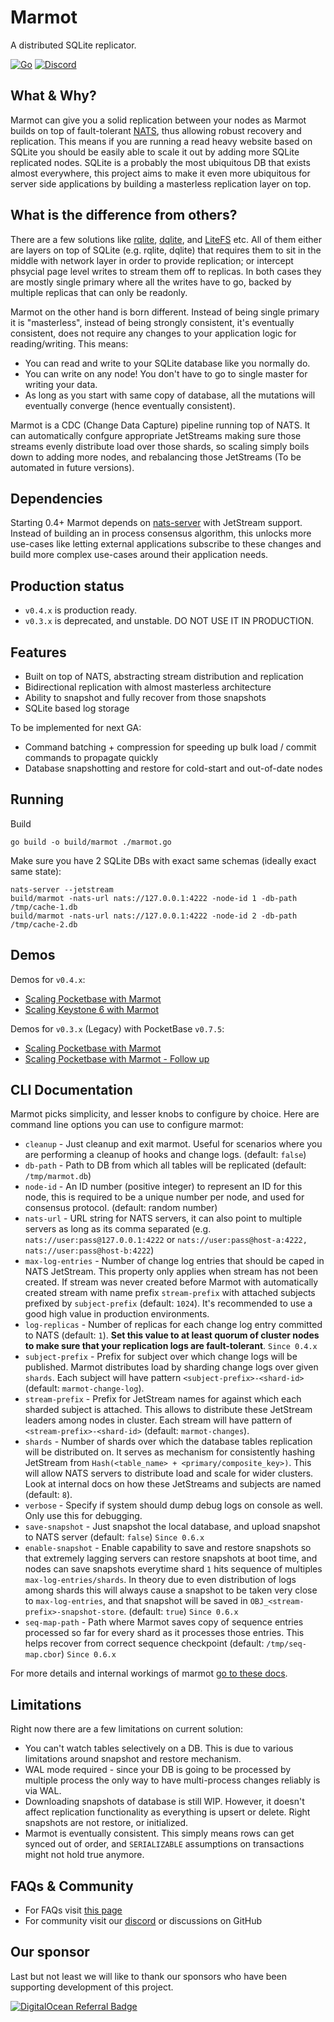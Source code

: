# Marmot
A distributed SQLite replicator. 

[![Go](https://github.com/maxpert/marmot/actions/workflows/go.yml/badge.svg)](https://github.com/maxpert/marmot/actions/workflows/go.yml)
[![Discord](https://badgen.net/badge/icon/discord?icon=discord&label)](https://discord.gg/AWUwY66XsE)

## What & Why?
Marmot can give you a solid replication between your nodes as Marmot builds on top of fault-tolerant 
[NATS](https://nats.io/), thus allowing robust recovery and replication. This means if you are 
running a read heavy website based on SQLite you should be easily able to scale it out by
adding more SQLite replicated nodes. SQLite is a probably the most ubiquitous DB that 
exists almost everywhere, this project aims to make it even more ubiquitous for 
server side applications by building a masterless replication layer on top.

## What is the difference from others?

There are a few solutions like [rqlite](https://github.com/rqlite/rqlite), [dqlite](https://dqlite.io/), and 
[LiteFS](https://github.com/superfly/litefs) etc. All of them either are layers on top of SQLite (e.g. 
rqlite, dqlite) that requires them to sit in the middle with network layer in order to provide 
replication; or intercept phsycial page level writes to stream them off to replicas. In both
cases they are mostly single primary where all the writes have to go, backed by multiple 
replicas that can only be readonly. 

Marmot on the other hand is born different. Instead of being single primary it is "masterless", instead of being strongly consistent, 
it's eventually consistent, does not require any changes to your application logic for reading/writing. This means:

 - You can read and write to your SQLite database like you normally do.
 - You can write on any node! You don't have to go to single master for writing your data.
 - As long as you start with same copy of database, all the mutations will eventually converge (hence eventually consistent).

Marmot is a CDC (Change Data Capture) pipeline running top of NATS. It can automatically confgure appropriate JetStreams making sure 
those streams evenly distribute load over those shards, so scaling simply boils down to adding more nodes, and rebalancing 
those JetStreams (To be automated in future versions). 

## Dependencies
Starting 0.4+ Marmot depends on [nats-server](https://nats.io/download/) with JetStream support.
Instead of building an in process consensus algorithm, this unlocks more use-cases like letting 
external applications subscribe to these changes and build more complex use-cases around their
application needs.

## Production status

 - `v0.4.x` is production ready.
 - `v0.3.x` is deprecated, and unstable. DO NOT USE IT IN PRODUCTION.

## Features

 - Built on top of NATS, abstracting stream distribution and replication
 - Bidirectional replication with almost masterless architecture
 - Ability to snapshot and fully recover from those snapshots
 - SQLite based log storage

To be implemented for next GA:
 - Command batching + compression for speeding up bulk load / commit commands to propagate quickly
 - Database snapshotting and restore for cold-start and out-of-date nodes

## Running

Build
```shell
go build -o build/marmot ./marmot.go
```

Make sure you have 2 SQLite DBs with exact same schemas (ideally exact same state):

```shell
nats-server --jetstream
build/marmot -nats-url nats://127.0.0.1:4222 -node-id 1 -db-path /tmp/cache-1.db
build/marmot -nats-url nats://127.0.0.1:4222 -node-id 2 -db-path /tmp/cache-2.db
```

## Demos
Demos for `v0.4.x`:
 - [Scaling Pocketbase with Marmot](https://www.youtube.com/watch?v=QqZl61bJ9BA)
 - [Scaling Keystone 6 with Marmot](https://youtu.be/GQ5x8pc9vuI)

Demos for `v0.3.x` (Legacy) with PocketBase `v0.7.5`:
 - [Scaling Pocketbase with Marmot](https://youtube.com/video/VSa-VJso050)
 - [Scaling Pocketbase with Marmot - Follow up](https://www.youtube.com/watch?v=Zapupe_FREc)

## CLI Documentation

Marmot picks simplicity, and lesser knobs to configure by choice. Here are command line options you can use to
configure marmot:

 - `cleanup` - Just cleanup and exit marmot. Useful for scenarios where you are performing a cleanup of hooks and 
   change logs. (default: `false`)
 - `db-path` - Path to DB from which all tables will be replicated (default: `/tmp/marmot.db`)
 - `node-id` - An ID number (positive integer) to represent an ID for this node, this is required to be a unique
   number per node, and used for consensus protocol. (default: random number)
 - `nats-url` - URL string for NATS servers, it can also point to multiple servers as long as its comma separated (e.g.
   `nats://user:pass@127.0.0.1:4222` or `nats://user:pass@host-a:4222, nats://user:pass@host-b:4222`)
 - `max-log-entries` - Number of change log entries that should be caped in NATS JetStream. This property only applies
   when stream has not been created. If stream was never created before Marmot with automatically created stream with
   name prefix `stream-prefix` with attached subjects prefixed by `subject-prefix` (default: `1024`). It's 
   recommended to use a good high value in production environments.
 - `log-replicas` - Number of replicas for each change log entry committed to NATS (default: `1`). **Set this value to 
   at least quorum of cluster nodes to make sure that your replication logs are fault-tolerant**. `Since 0.4.x`
 - `subject-prefix` - Prefix for subject over which change logs will be published. Marmot distributes load by sharding
   change logs over given `shards`. Each subject will have pattern `<subject-prefix>-<shard-id>` 
   (default: `marmot-change-log`).
 - `stream-prefix` - Prefix for JetStream names for against which each sharded subject is attached. This allows to
   distribute these JetStream leaders among nodes in cluster. Each stream will have pattern of 
   `<stream-prefix>-<shard-id>` (default: `marmot-changes`).
 - `shards` - Number of shards over which the database tables replication will be distributed on. It serves as mechanism for
   consistently hashing JetStream from `Hash(<table_name> + <primary/composite_key>)`. This will allow NATS servers to
   distribute load and scale for wider clusters. Look at internal docs on how these JetStreams and subjects are named
   (default: `8`).
 - `verbose` - Specify if system should dump debug logs on console as well. Only use this for debugging. 
 - `save-snapshot` - Just snapshot the local database, and upload snapshot to NATS server (default: `false`) `Since 0.6.x`
 - `enable-snapshot` - Enable capability to save and restore snapshots so that extremely lagging servers can restore snapshots at 
    boot time, and nodes can save snapshots everytime shard `1` hits sequence of multiples `max-log-entries/shards`. In theory 
    due to even distribution of logs among shards this will always cause a snapshot to be taken very close to 
    `max-log-entries`, and that snapshot will be saved in `OBJ_<stream-prefix>-snapshot-store`. (default: `true`) `Since 0.6.x`
 - `seq-map-path` - Path where Marmot saves copy of sequence entries processed so far for every shard as it 
    processes those entries. This helps recover from correct sequence 
    checkpoint (default: `/tmp/seq-map.cbor`) `Since 0.6.x`

For more details and internal workings of marmot [go to these docs](https://maxpert.github.io/marmot/).

## Limitations
Right now there are a few limitations on current solution:
 - You can't watch tables selectively on a DB. This is due to various limitations around snapshot and restore mechanism.
 - WAL mode required - since your DB is going to be processed by multiple process the only way to have multi-process 
   changes reliably is via WAL. 
 - Downloading snapshots of database is still WIP. However, it doesn't affect replication functionality as everything 
   is upsert or delete. Right snapshots are not restore, or initialized.
 - Marmot is eventually consistent. This simply means rows can get synced out of order, and `SERIALIZABLE` assumptions 
   on transactions might not hold true anymore.

## FAQs & Community 

 - For FAQs visit [this page](https://maxpert.github.io/marmot/#faq)
 - For community visit our [discord](https://discord.gg/AWUwY66XsE) or discussions on GitHub

## Our sponsor

Last but not least we will like to thank our sponsors who have been supporting development of this project.

[![DigitalOcean Referral Badge](https://web-platforms.sfo2.cdn.digitaloceanspaces.com/WWW/Badge%201.svg)](https://www.digitalocean.com/?utm_medium=opensource&utm_source=marmot)
